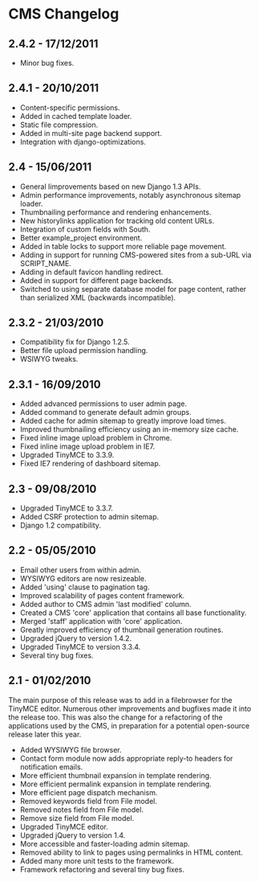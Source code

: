 CMS Changelog
=============


2.4.2 - 17/12/2011
------------------

* Minor bug fixes.


2.4.1 - 20/10/2011
------------------

*   Content-specific permissions.
*   Added in cached template loader.
*   Static file compression.
*   Added in multi-site page backend support.
*   Integration with django-optimizations.


2.4 - 15/06/2011
----------------

*   General Iimprovements based on new Django 1.3 APIs.
*   Admin performance improvements, notably asynchronous sitemap loader.
*   Thumbnailing performance and rendering enhancements.
*   New historylinks application for tracking old content URLs.
*   Integration of custom fields with South.
*   Better example_project environment.
*   Added in table locks to support more reliable page movement.
*   Adding in support for running CMS-powered sites from a sub-URL via SCRIPT_NAME.
*   Adding in default favicon handling redirect.
*   Added in support for different page backends.
*   Switched to using separate database model for page content, rather than serialized XML (backwards incompatible).


2.3.2 - 21/03/2010
------------------

*   Compatibility fix for Django 1.2.5.
*   Better file upload permission handling.
*   WSIWYG tweaks.


2.3.1 - 16/09/2010
------------------

*   Added advanced permissions to user admin page.
*   Added command to generate default admin groups.
*   Added cache for admin sitemap to greatly improve load times.
*   Improved thumbnailing efficiency using an in-memory size cache.
*   Fixed inline image upload problem in Chrome.
*   Fixed inline image upload problem in IE7.
*   Upgraded TinyMCE to 3.3.9.
*   Fixed IE7 rendering of dashboard sitemap.


2.3 - 09/08/2010
----------------

*   Upgraded TinyMCE to 3.3.7.
*   Added CSRF protection to admin sitemap.
*   Django 1.2 compatibility.


2.2 - 05/05/2010
----------------

*   Email other users from within admin.
*   WYSIWYG editors are now resizeable.
*   Added 'using' clause to pagination tag.
*   Improved scalability of pages content framework.
*   Added author to CMS admin 'last modified' column.
*   Created a CMS 'core' application that contains all base functionality.
*   Merged 'staff' application with 'core' application.
*   Greatly improved efficiency of thumbnail generation routines.
*   Upgraded jQuery to version 1.4.2.
*   Upgraded TinyMCE to version 3.3.4.
*   Several tiny bug fixes.


2.1 - 01/02/2010
----------------

The main purpose of this release was to add in a filebrowser for the TinyMCE
editor. Numerous other improvements and bugfixes made it into the release too.
This was also the change for a refactoring of the applications used by the CMS,
in preparation for a potential open-source release later this year.

*   Added WYSIWYG file browser.
*   Contact form module now adds appropriate reply-to headers for notification emails.
*   More efficient thumbnail expansion in template rendering.
*   More efficient permalink expansion in template rendering.
*   More efficient page dispatch mechanism.
*   Removed keywords field from File model.
*   Removed notes field from File model.
*   Remove size field from File model.
*   Upgraded TinyMCE editor.
*   Upgraded jQuery to version 1.4.
*   More accessible and faster-loading admin sitemap.
*   Removed ability to link to pages using permalinks in HTML content.
*   Added many more unit tests to the framework.
*   Framework refactoring and several tiny bug fixes.